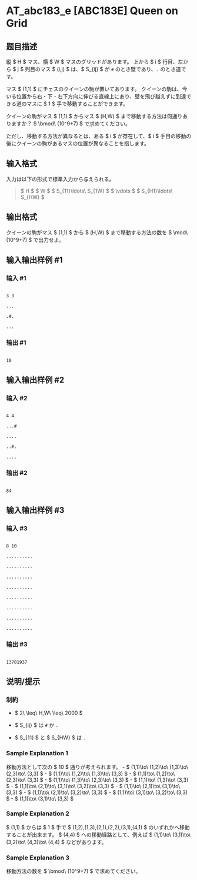 # AT_abc183_e [ABC183E] Queen on Grid

## 题目描述

[problemUrl]: https://atcoder.jp/contests/abc183/tasks/abc183_e

縦 $ H $ マス、横 $ W $ マスのグリッドがあります。 上から $ i $ 行目、左から $ j $ 列目のマス $ (i,j) $ は、$ S_{ij} $ が `#` のとき壁であり、`.` のとき道です。

マス $ (1,1) $ にチェスのクイーンの駒が置いてあります。 クイーンの駒は、今いる位置から右・下・右下方向に伸びる直線上にあり、壁を飛び越えずに到達できる道のマスに $ 1 $ 手で移動することができます。

クイーンの駒がマス $ (1,1) $ からマス $ (H,W) $ まで移動する方法は何通りありますか？ $ \bmod\ (10^9+7) $ で求めてください。

ただし、移動する方法が異なるとは、ある $ i $ が存在して、$ i $ 手目の移動の後にクイーンの駒があるマスの位置が異なることを指します。

## 输入格式

入力は以下の形式で標準入力から与えられる。

> $ H $ $ W $ $ S_{11}\ldots\ S_{1W} $ $ \vdots $ $ S_{H1}\ldots\ S_{HW} $

## 输出格式

クイーンの駒がマス $ (1,1) $ から $ (H,W) $ まで移動する方法の数を $ \mod\ (10^9+7) $ で出力せよ。

## 输入输出样例 #1

### 输入 #1

```
3 3
...
.#.
...
```

### 输出 #1

```
10
```

## 输入输出样例 #2

### 输入 #2

```
4 4
...#
....
..#.
....
```

### 输出 #2

```
84
```

## 输入输出样例 #3

### 输入 #3

```
8 10
..........
..........
..........
..........
..........
..........
..........
..........
```

### 输出 #3

```
13701937
```

## 说明/提示

### 制約

- $ 2\ \leq\ H,W\ \leq\ 2000 $
- $ S_{ij} $ は `#` か `.`
- $ S_{11} $ と $ S_{HW} $ は `.`

### Sample Explanation 1

移動方法として次の $ 10 $ 通りが考えられます。 - $ (1,1)\to\ (1,2)\to\ (1,3)\to\ (2,3)\to\ (3,3) $ - $ (1,1)\to\ (1,2)\to\ (1,3)\to\ (3,3) $ - $ (1,1)\to\ (1,2)\to\ (2,3)\to\ (3,3) $ - $ (1,1)\to\ (1,3)\to\ (2,3)\to\ (3,3) $ - $ (1,1)\to\ (1,3)\to\ (3,3) $ - $ (1,1)\to\ (2,1)\to\ (3,1)\to\ (3,2)\to\ (3,3) $ - $ (1,1)\to\ (2,1)\to\ (3,1)\to\ (3,3) $ - $ (1,1)\to\ (2,1)\to\ (3,2)\to\ (3,3) $ - $ (1,1)\to\ (3,1)\to\ (3,2)\to\ (3,3) $ - $ (1,1)\to\ (3,1)\to\ (3,3) $

### Sample Explanation 2

$ (1,1) $ からは $ 1 $ 手で $ (1,2),(1,3),(2,1),(2,2),(3,1),(4,1) $ のいずれかへ移動することが出来ます。 $ (4,4) $ への移動経路として、例えば $ (1,1)\to\ (3,1)\to\ (3,2)\to\ (4,3)\to\ (4,4) $ などがあります。

### Sample Explanation 3

移動方法の数を $ \bmod\ (10^9+7) $ で求めてください。